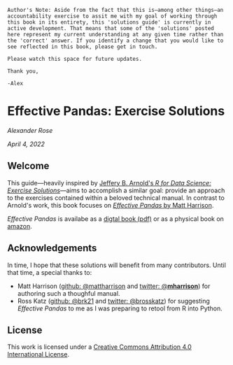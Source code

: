 ```{note}
Author's Note: Aside from the fact that this is—among other things—an accountability exercise to assit me with my goal of working through this book in its entirety, this 'solutions guide' is currently in active development. That means that some of the 'solutions' posted here represent my current understanding at any given time rather than the 'correct' answer. If you identify a change that you would like to see reflected in this book, please get in touch. 

Please watch this space for future updates.

Thank you,

-Alex
```
# Effective Pandas: Exercise Solutions
_Alexander Rose_

_April 4, 2022_

## Welcome

This guide—heavily inspired by [Jeffery B. Arnold's _R for Data Science: Exercise Solutions_](https://jrnold.github.io/r4ds-exercise-solutions/)—aims to accomplish a similar goal: provide an approach to the exercises contained within a beloved technical manual. In contrast to Arnold's work, this book focuses on [_Effective Pandas_ by Matt Harrison](https://hairysun.com/announcing-effective-pandas.html). 

_Effective Pandas_ is availabe as a [digtal book (pdf)](https://store.metasnake.com/effective-pandas-book) or as a physical book on [amazon](https://www.amazon.com/Effective-Pandas-Patterns-Manipulation-Treading/dp/B09MYXXSFM).

## Acknowledgements

In time, I hope that these solutions will benefit from many contributors. Until that time, a special thanks to:
* Matt Harrison ([github: @mattharrison](https://github.com/mattharrison) and [twitter: @__mharrison__](https://twitter.com/__mharrison__)) for authoring such a thoughful manual.
* Ross Katz ([github: @brk21](https://github.com/brk21) and [twitter: @brosskatz](https://twitter.com/brosskatz)) for suggesting _Effective Pandas_ to me as I was preparing to retool from R into Python.

## License
This work is licensed under a [Creative Commons Attribution 4.0 International License](https://creativecommons.org/licenses/by/4.0/).

```{tableofcontents}
```
